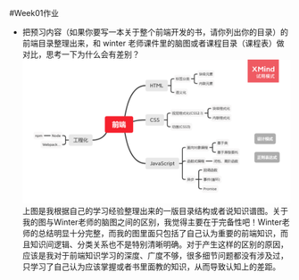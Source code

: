 #Week01作业
* 把预习内容（如果你要写一本关于整个前端开发的书，请你列出你的目录）的前端目录整理出来，和 winter 老师课件里的脑图或者课程目录（课程表）做对比，思考一下为什么会有差别？
![Image](https://raw.githubusercontent.com/always2tate/Frontend-02-Template/master/week01/%E5%89%8D%E7%AB%AF%E5%BC%80%E5%8F%91%E4%B9%A6%E7%B1%8D%E7%9B%AE%E5%BD%95.png)
上图是我根据自己的学习经验整理出来的一版目录结构或者说知识谱图。关于我的图与Winter老师的脑图之间的区别，我觉得主要在于完备性吧！Winter老师的总结明显十分完整，而我的图里面只包括了自己认为重要的前端知识，而且知识间逻辑、分类关系也不是特别清晰明确。对于产生这样的区别的原因，应该是我对于前端知识学习的深度、广度不够，很多细节问题都没有涉及过，只学习了自己认为应该掌握或者书里面教的知识，从而导致认知上的差距。